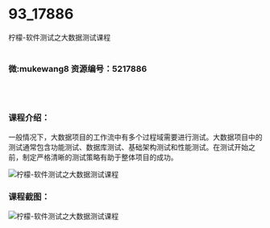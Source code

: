 # 93_17886
柠檬-软件测试之大数据测试课程
<br/></br>
<h3>微:mukewang8 资源编号：5217886</h3>
<br/></br>
<h3>课程介绍：</h3>
<p>一般情况下，大数据项目的工作流中有多个过程域需要进行测试。大数据项目中的测试通常包含功能测试、数据库测试、基础架构测试和性能测试。在测试开始之前，制定严格清晰的测试策略有助于整体项目的成功。</p>
<p><img src="https://www.ko996.com/wp-content/uploads/img/2021/01/1-101-300x171.png" alt="柠檬-软件测试之大数据测试课程"></p>
<div class="info-desc">
<h3>课程截图：</h3>
<p><img src="https://www.ko996.com/wp-content/uploads/img/2021/01/2-118.png" alt="柠檬-软件测试之大数据测试课程"></p>


			
</div>
